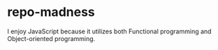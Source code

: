 # repo-madness

I enjoy JavaScript because it utilizes both Functional programming and Object-oriented programming.
